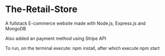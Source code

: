 # The-Retail-Store
A fullstack E-commerce website made with Node.js, Express.js and MongoDB

Also added an payment method using Stripe API

To run, on the terminal execute: 
  npm install, after which execute
  npm start
